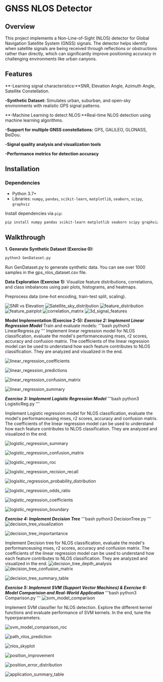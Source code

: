 # GNSS NLOS Detector

## Overview
This project implements a Non-Line-of-Sight (NLOS) detector for Global Navigation Satellite System (GNSS) signals. The detector helps identify when satellite signals are being received through reflections or obstructions rather than directly, which can significantly improve positioning accuracy in challenging environments like urban canyons.

## Features
**-Learning signal characteristics:**SNR, Elevation Angle, Azimuth Angle, Satellite Constellation.

**-Synthetic Dataset:** Simulates urban, suburban, and open-sky environments with realistic GPS signal patterns.

**-Machine Learning to detect NLOS:**Real-time NLOS detection using machine learning algorithms.

**-Support for multiple GNSS constellations:** GPS, GALILEO, GLONASS, BeiDou.

**-Signal quality analysis and visualization tools**

**-Performance metrics for detection accuracy**

## Installation
### Dependencies
- Python 3.7+
- Libraries: `numpy`, `pandas`, `scikit-learn`, `matplotlib`, `seaborn`, `scipy`, `graphviz`


Install dependencies via `pip`:
```bash
pip install numpy pandas scikit-learn matplotlib seaborn scipy graphviz
```
## Walkthrough
**1. Generate Synthetic Dataset (Exercise 0):**
```bash
python3 GenDataset.py
```
Run GenDataset.py to generate synthetic data. You can see over 1000 samples in the gps_nlos_dataset.csv file.

**Data Exploration (Exercise 1):**
Visualize feature distributions, correlations, and class imbalances using pair plots, histograms, and heatmaps.

Preprocess data (one-hot encoding, train-test split, scaling).

![SNR vs Elevation](GPS%20NLOS%20Signal%20Identification%20Using%20Machine%20Learning/Code/figures/snr_vs_elevation.png)
![Satellite_sky_distribution](GPS%20NLOS%20Signal%20Identification%20Using%20Machine%20Learning/Code/figures/satellite_sky_distribution.png)
![feature_distribution](/GPS%20NLOS%20Signal%20Identification%20Using%20Machine%20Learning/Code/figures/feature_distributions.png)
![feature_pairplot](GPS%20NLOS%20Signal%20Identification%20Using%20Machine%20Learning/Code/figures/feature_pairplot.png)
![correlation_matrix](GPS%20NLOS%20Signal%20Identification%20Using%20Machine%20Learning/Code/figures/correlation_matrix.png)
![3d_signal_features](GPS%20NLOS%20Signal%20Identification%20Using%20Machine%20Learning/Code/figures/3d_signal_features.png)

**Model Implementation (Exercise 2-5):**
***Exercise 2: Implement Linear Regression Model***
Train and evaluate models:
'''bash
python3 LinearRegress.py
'''
Implement linear regression model for NLOS classification, evaluate the model's performanceusing mses, r2 scores, accuracy and confusion matrix. The coefficients of the linear regression model can be used to understand how each feature contributes to NLOS classification. They are analyzed and visualized in the end.

![linear_regression_coefficients](GPS%20NLOS%20Signal%20Identification%20Using%20Machine%20Learning/Code/figures/linear_regression_coefficients.png)

![linear_regession_predictions](GPS%20NLOS%20Signal%20Identification%20Using%20Machine%20Learning/Code/figures/linear_regression_predictions.png)

![linear_regression_confusion_matrix](GPS%20NLOS%20Signal%20Identification%20Using%20Machine%20Learning/Code/figures/linear_regression_confusion_matrix.png)

![linear_regression_summary](GPS%20NLOS%20Signal%20Identification%20Using%20Machine%20Learning/Code/figures/linear_regression_summary.png)



***Exercise 3: Implement Logistic Regression Model***
'''bash
python3 LogisticReg.py
'''

Implement Logistic regression model for NLOS classification, evaluate the model's performanceusing mses, r2 scores, accuracy and confusion matrix. The coefficients of the linear regression model can be used to understand how each feature contributes to NLOS classification. They are analyzed and visualized in the end.

![logistic_regression_summary](GPS%20NLOS%20Signal%20Identification%20Using%20Machine%20Learning/Code/figures/logistic_regression_summary.png)

![logistic_regression_confusion_matrix](GPS%20NLOS%20Signal%20Identification%20Using%20Machine%20Learning/Code/figures/logistic_regression_confusion_matrix.png)

![logistic_regression_roc](GPS%20NLOS%20Signal%20Identification%20Using%20Machine%20Learning/Code/figures/logistic_regression_roc.png)

![logistic_regression_recision_recall](GPS%20NLOS%20Signal%20Identification%20Using%20Machine%20Learning/Code/figures/logistic_regression_precision_recall.png)

![logisitic_regression_probability_distribution](GPS%20NLOS%20Signal%20Identification%20Using%20Machine%20Learning/Code/figures/logistic_regression_probability_distribution.png)

![logistic_regression_odds_ratio](GPS%20NLOS%20Signal%20Identification%20Using%20Machine%20Learning/Code/figures/logistic_regression_odds_ratios.png)

![logistic_regression_coefficients](GPS%20NLOS%20Signal%20Identification%20Using%20Machine%20Learning/Code/figures/logistic_regression_coefficients.png)

![logistic_regression_boundary](GPS%20NLOS%20Signal%20Identification%20Using%20Machine%20Learning/Code/figures/logistic_regression_boundary.png)

***Exercise 4: Implement Decision Tree***
'''bash
python3 DecisionTree.py
'''
![decision_tree_visualization](GPS%20NLOS%20Signal%20Identification%20Using%20Machine%20Learning/Code/figures/decision_tree_visualization.png)

![decision_tree_importantance](GPS%20NLOS%20Signal%20Identification%20Using%20Machine%20Learning/Code/figures/decision_tree_feature_importance.png)

Implement Decision tree for NLOS classification, evaluate the model's performanceusing mses, r2 scores, accuracy and confusion matrix. The coefficients of the linear regression model can be used to understand how each feature contributes to NLOS classification. They are analyzed and visualized in the end.
![decision_tree_depth_analysis](GPS%20NLOS%20Signal%20Identification%20Using%20Machine%20Learning/Code/figures/decision_tree_depth_analysis.png)
![decision_tree_confusion_matrix](GPS%20NLOS%20Signal%20Identification%20Using%20Machine%20Learning/Code/figures/decision_tree_confusion_matrix.png)

![decision_tree_summary_table](GPS%20NLOS%20Signal%20Identification%20Using%20Machine%20Learning/Code/figures/decision_tree_summary.png)

***Exercise 5: Implement SVM (Support Vector Machines) & Exercise 6: Model Comparision and Real-World Application***
'''bash
python3 Comparison.py
'''
![svm_model_comparison](GPS%20NLOS%20Signal%20Identification%20Using%20Machine%20Learning/Code/figures/model_comparison.png)


Implement SVM classifier for NLOS detection. Explore the different kernel functions and evaluate performance of SVM kernels. In the end, tune the hyperparameters.

![svm_model_comparison_roc](GPS%20NLOS%20Signal%20Identification%20Using%20Machine%20Learning/Code/figures/model_comparison_roc.png)

![path_nlos_prediction](GPS%20NLOS%20Signal%20Identification%20Using%20Machine%20Learning/Code/figures/path_nlos_prediction.png)

![nlos_skyplot](GPS%20NLOS%20Signal%20Identification%20Using%20Machine%20Learning/Code/figures/nlos_skyplot.png)

![position_improvement](GPS%20NLOS%20Signal%20Identification%20Using%20Machine%20Learning/Code/figures/positioning_improvement.png)

![position_error_distribution](GPS%20NLOS%20Signal%20Identification%20Using%20Machine%20Learning/Code/figures/position_error_distribution.png)

![application_summary_table](GPS%20NLOS%20Signal%20Identification%20Using%20Machine%20Learning/Code/figures/application_summary.png)






